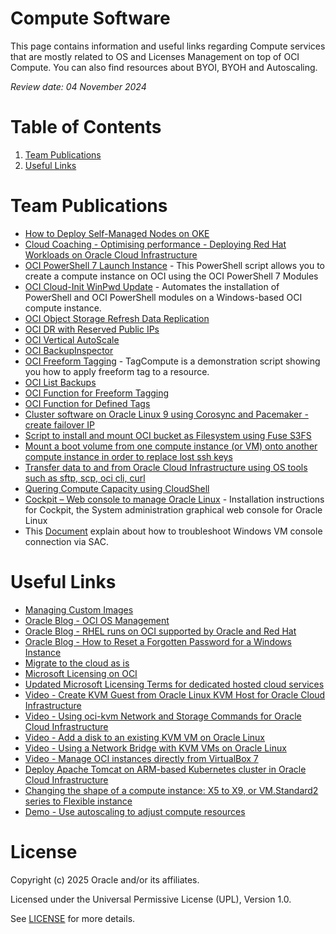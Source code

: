 # Compute Software

This page contains information and useful links regarding Compute services that are mostly related to OS and Licenses Management on top of OCI Compute. You can also find resources about BYOI, BYOH and Autoscaling.

<i>Review date: 04 November 2024</i>

# Table of Contents

1. [Team Publications](#team-publications)
2. [Useful Links](#useful-links)

# Team Publications

- [How to Deploy Self-Managed Nodes on OKE](https://www.youtube.com/watch?v=OroPnRN7arE)
- [Cloud Coaching - Optimising performance - Deploying Red Hat Workloads on Oracle Cloud Infrastructure](https://www.youtube.com/watch?v=_18PgW4NN40)
- [OCI PowerShell 7 Launch Instance](https://github.com/Olygo/OCI_Pwsh_Launch_Instance) - This PowerShell script allows you to create a compute instance on OCI using the OCI PowerShell 7 Modules
- [OCI Cloud-Init WinPwd Update](https://github.com/Olygo/CloudInit_WinPwd_Update) - Automates the installation of PowerShell and OCI PowerShell modules on a Windows-based OCI compute instance.
- [OCI Object Storage Refresh Data Replication ](https://github.com/Olygo/OCI-OS_RefreshDataReplication)
- [OCI DR with Reserved Public IPs](https://github.com/Olygo/OCI_DR-Reserved_PIP)
- [OCI Vertical AutoScale](https://github.com/Olygo/OCI-AutoScale)
- [OCI BackupInspector](https://github.com/Olygo/OCI-BackupInspector)
- [OCI Freeform Tagging](https://github.com/Olygo/OCI-TagCompute) - TagCompute is a demonstration script showing you how to apply freeform tag to a resource.
- [OCI List Backups](https://github.com/Olygo/OCI-ShowBackups)
- [OCI Function for Freeform Tagging](https://github.com/Olygo/OCI-FN_TagCompute_FF)
- [OCI Function for Defined Tags](https://github.com/Olygo/OCI-FN_TagCompute_DT)
- [Cluster software on Oracle Linux 9 using Corosync and Pacemaker - create failover IP](https://github.com/mariusscholtz/Oracle-Cloud-Infrastructure-resources/blob/main/cluster/readme.md)
- [Script to install and mount OCI bucket as Filesystem using Fuse S3FS](https://github.com/Olygo/OCI_S3FS)
- [Mount a boot volume from one compute instance (or VM) onto another compute instance in order to replace lost ssh keys](https://gitlab.com/ms76152/system-administration)
- [Transfer data to and from Oracle Cloud Infrastructure using OS tools such as sftp, scp, oci cli, curl](https://github.com/mariusscholtz/Oracle-Cloud-Infrastructure-resources/blob/main/VM-shapes/data%20transfer%20to%20OCI%20v1.0.pdf)
- [Quering Compute Capacity using CloudShell](https://github.com/Olygo/OCI_ComputeCapacityReport)
- [Cockpit – Web console to manage Oracle Linux](https://github.com/mariusscholtz/Oracle-Cloud-Infrastructure-resources/tree/main/cockpit) - Installation instructions for Cockpit, the System administration graphical web console for Oracle Linux
- This [Document](https://github.com/skbkkl/sharkuma/blob/main/Oracle-Cloud-Infrastructure-resources/Oracle-OCI-Troubleshooting/Troubleshooting-OCI-Win-VM-Console-Connection.pdf) explain about how to troubleshoot Windows VM console connection via SAC.
  
# Useful Links

- [Managing Custom Images](https://docs.oracle.com/en-us/iaas/Content/Compute/Tasks/managingcustomimages.htm)
- [Oracle Blog - OCI OS Management](https://blogs.oracle.com/cloud-infrastructure/post/os-management-with-oracle-cloud-infrastructure)
- [Oracle Blog - RHEL runs on OCI supported by Oracle and Red Hat](https://blogs.oracle.com/cloud-infrastructure/post/red-hat-enterprise-linux-supported-oci)
- [Oracle Blog - How to Reset a Forgotten Password for a Windows Instance](https://blogs.oracle.com/cloud-infrastructure/post/tutorial-how-to-reset-a-forgotten-password-for-a-windows-instance)
- [Migrate to the cloud as is](https://www.oracle.com/cloud/oci-migration-hub/)
- [Microsoft Licensing on OCI](https://docs.oracle.com/en-us/iaas/Content/Compute/References/microsoftlicensing.htm)
- [Updated Microsoft Licensing Terms for dedicated hosted cloud services](https://www.microsoft.com/en-us/licensing/news/updated-licensing-rights-for-dedicated-cloud)
- [Video - Create KVM Guest from Oracle Linux KVM Host for Oracle Cloud Infrastructure](https://www.youtube.com/watch?v=IiSsC7EqZSE)
- [Video - Using oci-kvm Network and Storage Commands for Oracle Cloud Infrastructure](https://www.youtube.com/watch?v=IiSsC7EqZSE)
- [Video - Add a disk to an existing KVM VM on Oracle Linux](https://www.youtube.com/watch?v=B3h_DWOMwrk&t=16s)
- [Video - Using a Network Bridge with KVM VMs on Oracle Linux](https://www.youtube.com/watch?v=CXBTBxFoSKI&t=120s)
- [Video - Manage OCI instances directly from VirtualBox 7](https://www.youtube.com/watch?v=uFEN4Di-WDE)
- [Deploy Apache Tomcat on ARM-based Kubernetes cluster in Oracle Cloud Infrastructure](https://apexapps.oracle.com/pls/apex/r/dbpm/livelabs/run-workshop?p210_wid=824&p210_wec=&session=15158640819235)
- [Changing the shape of a compute instance: X5 to X9, or VM.Standard2 series to Flexible instance](https://docs.oracle.com/en-us/iaas/Content/Compute/Tasks/resizinginstances.htm#Changing_the_Shape_of_an_Instance)
- [Demo - Use autoscaling to adjust compute resources](https://docs.oracle.com/en/learn/configure_auto_scaling/index.html#introduction)

# License

Copyright (c) 2025 Oracle and/or its affiliates.

Licensed under the Universal Permissive License (UPL), Version 1.0.

See [LICENSE](https://github.com/oracle-devrel/technology-engineering/blob/main/LICENSE) for more details.

